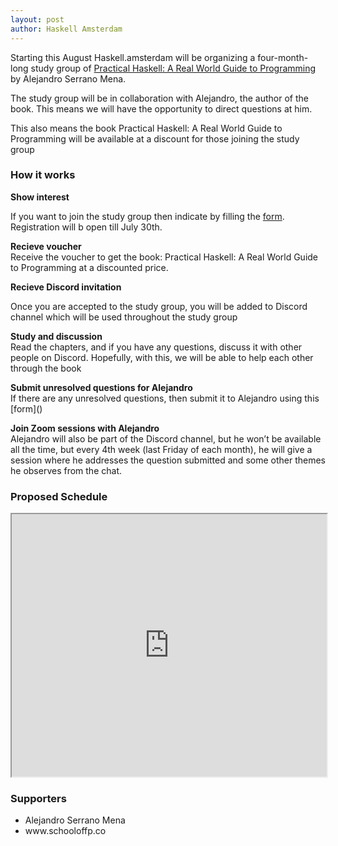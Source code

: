 ```yaml
---
layout: post
author: Haskell Amsterdam
---
```


Starting this August Haskell.amsterdam will be organizing a four-month-long study group of [Practical Haskell: A Real World Guide to Programming](https://www.amazon.com/Practical-Haskell-World-Guide-Programming/dp/1484244796) by Alejandro Serrano Mena.

The study group will be in collaboration with Alejandro, the author of the book. This means we will have the opportunity to direct questions at him.

This also means the book Practical Haskell: A Real World Guide to Programming will be available at a discount for those joining the study group

<h3>How it works</h3>
<p><strong>Show interest</strong><br/>

If you want to join the study group then indicate by filling the [form](http://eepurl.com/g_auIH). Registration will b open till July 30th.

</p>

<p><strong>Recieve voucher</strong><br/>
Receive the voucher to get the book: Practical Haskell: A Real World Guide to Programming at a discounted price.
</p>

<p><strong> Recieve Discord invitation</strong><br/>

Once you are accepted to the study group, you will be added to Discord channel which will be used throughout the study group

</p>

<p><strong>Study and discussion</strong></br>
Read the chapters, and if you have any questions, discuss it with other people on Discord. Hopefully, with this, we will be able to help each other through the book
</p>

<p><strong>Submit unresolved questions for Alejandro</strong><br/>
If there are any unresolved questions, then submit it to Alejandro using this [form]()
</p>

<p><strong>Join Zoom sessions with Alejandro</strong><br/>
Alejandro will also be part of the Discord channel, but he won’t be available all the time, but every 4th week (last Friday of each month), he will give a session where he addresses the question submitted and some other themes he observes from the chat.
</p>

<h3>Proposed Schedule</h3>

<iframe src="https://docs.google.com/spreadsheets/d/e/2PACX-1vSk0ycLZGHVJk4cgW8WLEF24LUKnllNRTJ1vY2e_doJgyON5rnKNuB6VAQ_US1Lsejy5EXCf9id9Cl0/pubhtml/sheet?gid=0&amp;range=A1:C18&single=true&amp;headers=false" width="100%" height="420"></iframe>

<h3>Supporters</h3>

<ul>
<li>Alejandro Serrano Mena</li>
<!-- <li>www.offerzen.com</li> -->
<li>www.schooloffp.co</li>

</ul>
